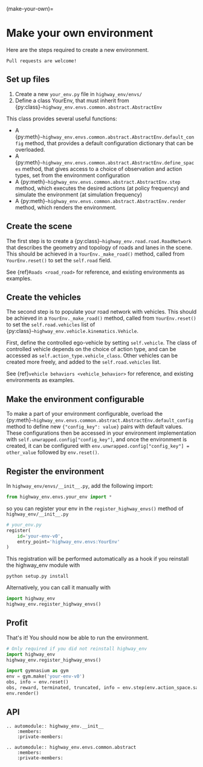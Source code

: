 (make-your-own)=

# Make your own environment

Here are the steps required to create a new environment.

```{note}
Pull requests are welcome!
```

## Set up files

1. Create a new `your_env.py` file in `highway_env/envs/`
2. Define a class YourEnv, that must inherit from {py:class}`~highway_env.envs.common.abstract.AbstractEnv`

This class provides several useful functions:

- A {py:meth}`~highway_env.envs.common.abstract.AbstractEnv.default_config` method, that provides a default configuration dictionary that can be overloaded.
- A {py:meth}`~highway_env.envs.common.abstract.AbstractEnv.define_spaces` method, that gives access to a choice of observation and action types, set from the environment configuration
- A {py:meth}`~highway_env.envs.common.abstract.AbstractEnv.step` method, which executes the desired actions (at policy frequency) and simulate the environment (at simulation frequency)
- A {py:meth}`~highway_env.envs.common.abstract.AbstractEnv.render` method, which renders the environment.

## Create the scene

The first step is to create a {py:class}`~highway_env.road.road.RoadNetwork` that describes the geometry and topology of
roads and lanes in the scene.
This should be achieved in a `YourEnv._make_road()` method, called from `YourEnv.reset()` to set the `self.road` field.

See {ref}`Roads <road_road>` for reference, and existing environments as examples.

## Create the vehicles

The second step is to populate your road network with vehicles. This should be achieved in a `YourEnv._make_road()`
method, called from `YourEnv.reset()` to set the `self.road.vehicles` list of {py:class}`~highway_env.vehicle.kinematics.Vehicle`.

First, define the controlled ego-vehicle by setting `self.vehicle`. The class of controlled vehicle depends on the
choice of action type, and can be accessed as `self.action_type.vehicle_class`.
Other vehicles can be created more freely, and added to the `self.road.vehicles` list.

See {ref}`vehicle behaviors <vehicle_behavior>` for reference, and existing environments as examples.

## Make the environment configurable

To make a part of your environment configurable, overload the {py:meth}`~highway_env.envs.common.abstract.AbstractEnv.default_config`
method to define new `{"config_key": value}` pairs with default values. These configurations then be accessed in your
environment implementation with `self.unwrapped.config["config_key"]`, and once the environment is created, it can be configured with
`env.unwrapped.config["config_key"] = other_value` followed by `env.reset()`.

## Register the environment

In `highway_env/envs/__init__.py`, add the following import:

```python
from highway_env.envs.your_env import *
```

so you can register your env in the `register_highway_envs()` method of `highway_env/__init__.py`

```python
# your_env.py
register(
    id='your-env-v0',
    entry_point='highway_env.envs:YourEnv'
)
```

This registration will be performed automatically as a hook if you reinstall the highway_env module with
```shell
python setup.py install
```

Alternatively, you can call it manually with

```python
import highway_env
highway_env.register_highway_envs()
```

## Profit

That's it!
You should now be able to run the environment.


```python
# Only required if you did not reinstall highway_env
import highway_env
highway_env.register_highway_envs()

import gymnasium as gym
env = gym.make('your-env-v0')
obs, info = env.reset()
obs, reward, terminated, truncated, info = env.step(env.action_space.sample())
env.render()
```

## API

```{eval-rst}
.. automodule:: highway_env.__init__
    :members:
    :private-members:
```

```{eval-rst}
.. automodule:: highway_env.envs.common.abstract
    :members:
    :private-members:
```
